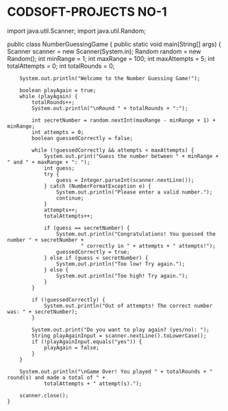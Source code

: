 # CODSOFT-PROJECTS NO-1
import java.util.Scanner;
import java.util.Random;

public class NumberGuessingGame {
    public static void main(String[] args) {
        Scanner scanner = new Scanner(System.in);
        Random random = new Random();
        int minRange = 1;
        int maxRange = 100;
        int maxAttempts = 5;
        int totalAttempts = 0;
        int totalRounds = 0;

        System.out.println("Welcome to the Number Guessing Game!");

        boolean playAgain = true;
        while (playAgain) {
            totalRounds++;
            System.out.println("\nRound " + totalRounds + ":");

            int secretNumber = random.nextInt(maxRange - minRange + 1) + minRange;
            int attempts = 0;
            boolean guessedCorrectly = false;

            while (!guessedCorrectly && attempts < maxAttempts) {
                System.out.print("Guess the number between " + minRange + " and " + maxRange + ": ");
                int guess;
                try {
                    guess = Integer.parseInt(scanner.nextLine());
                } catch (NumberFormatException e) {
                    System.out.println("Please enter a valid number.");
                    continue;
                }
                attempts++;
                totalAttempts++;

                if (guess == secretNumber) {
                    System.out.println("Congratulations! You guessed the number " + secretNumber +
                            " correctly in " + attempts + " attempts!");
                    guessedCorrectly = true;
                } else if (guess < secretNumber) {
                    System.out.println("Too low! Try again.");
                } else {
                    System.out.println("Too high! Try again.");
                }
            }

            if (!guessedCorrectly) {
                System.out.println("Out of attempts! The correct number was: " + secretNumber);
            }

            System.out.print("Do you want to play again? (yes/no): ");
            String playAgainInput = scanner.nextLine().toLowerCase();
            if (!playAgainInput.equals("yes")) {
                playAgain = false;
            }
        }

        System.out.println("\nGame Over! You played " + totalRounds + " round(s) and made a total of " +
                totalAttempts + " attempt(s).");

        scanner.close();
    }


